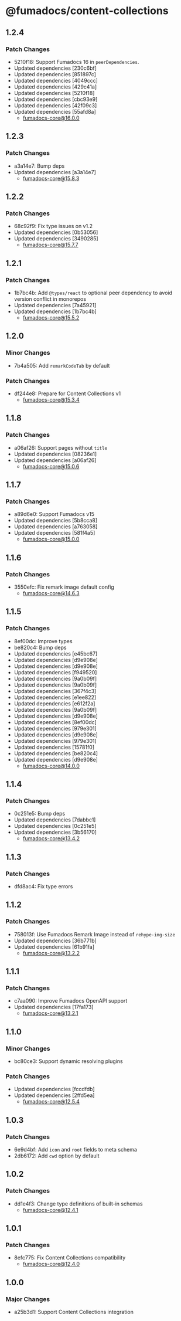 # @fumadocs/content-collections

## 1.2.4

### Patch Changes

- 5210f18: Support Fumadocs 16 in `peerDependencies`.
- Updated dependencies [230c6bf]
- Updated dependencies [851897c]
- Updated dependencies [4049ccc]
- Updated dependencies [429c41a]
- Updated dependencies [5210f18]
- Updated dependencies [cbc93e9]
- Updated dependencies [42f09c3]
- Updated dependencies [55afd8a]
  - fumadocs-core@16.0.0

## 1.2.3

### Patch Changes

- a3a14e7: Bump deps
- Updated dependencies [a3a14e7]
  - fumadocs-core@15.8.3

## 1.2.2

### Patch Changes

- 68c92f9: Fix type issues on v1.2
- Updated dependencies [0b53056]
- Updated dependencies [3490285]
  - fumadocs-core@15.7.7

## 1.2.1

### Patch Changes

- 1b7bc4b: Add `@types/react` to optional peer dependency to avoid version conflict in monorepos
- Updated dependencies [7a45921]
- Updated dependencies [1b7bc4b]
  - fumadocs-core@15.5.2

## 1.2.0

### Minor Changes

- 7b4a505: Add `remarkCodeTab` by default

### Patch Changes

- df244e8: Prepare for Content Collections v1
  - fumadocs-core@15.3.4

## 1.1.8

### Patch Changes

- a06af26: Support pages without `title`
- Updated dependencies [08236e1]
- Updated dependencies [a06af26]
  - fumadocs-core@15.0.6

## 1.1.7

### Patch Changes

- a89d6e0: Support Fumadocs v15
- Updated dependencies [5b8cca8]
- Updated dependencies [a763058]
- Updated dependencies [581f4a5]
  - fumadocs-core@15.0.0

## 1.1.6

### Patch Changes

- 3550efc: Fix remark image default config
  - fumadocs-core@14.6.3

## 1.1.5

### Patch Changes

- 8ef00dc: Improve types
- be820c4: Bump deps
- Updated dependencies [e45bc67]
- Updated dependencies [d9e908e]
- Updated dependencies [d9e908e]
- Updated dependencies [f949520]
- Updated dependencies [9a0b09f]
- Updated dependencies [9a0b09f]
- Updated dependencies [367f4c3]
- Updated dependencies [e1ee822]
- Updated dependencies [e612f2a]
- Updated dependencies [9a0b09f]
- Updated dependencies [d9e908e]
- Updated dependencies [8ef00dc]
- Updated dependencies [979e301]
- Updated dependencies [d9e908e]
- Updated dependencies [979e301]
- Updated dependencies [15781f0]
- Updated dependencies [be820c4]
- Updated dependencies [d9e908e]
  - fumadocs-core@14.0.0

## 1.1.4

### Patch Changes

- 0c251e5: Bump deps
- Updated dependencies [7dabbc1]
- Updated dependencies [0c251e5]
- Updated dependencies [3b56170]
  - fumadocs-core@13.4.2

## 1.1.3

### Patch Changes

- dfd8ac4: Fix type errors

## 1.1.2

### Patch Changes

- 758013f: Use Fumadocs Remark Image instead of `rehype-img-size`
- Updated dependencies [36b771b]
- Updated dependencies [61b91fa]
  - fumadocs-core@13.2.2

## 1.1.1

### Patch Changes

- c7aa090: Improve Fumadocs OpenAPI support
- Updated dependencies [17fa173]
  - fumadocs-core@13.2.1

## 1.1.0

### Minor Changes

- bc80ce3: Support dynamic resolving plugins

### Patch Changes

- Updated dependencies [fccdfdb]
- Updated dependencies [2ffd5ea]
  - fumadocs-core@12.5.4

## 1.0.3

### Patch Changes

- 6e9d4bf: Add `icon` and `root` fields to meta schema
- 2db6172: Add `cwd` option by default

## 1.0.2

### Patch Changes

- dd1e4f3: Change type definitions of built-in schemas
  - fumadocs-core@12.4.1

## 1.0.1

### Patch Changes

- 8efc775: Fix Content Collections compatibility
  - fumadocs-core@12.4.0

## 1.0.0

### Major Changes

- a25b3d1: Support Content Collections integration
